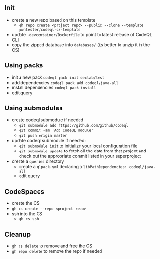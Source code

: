 ## Init
- create a new repo based on this template
  - `gh repo create <project repo> --public --clone --template pwntester/codeql-cs-template`
- update `.devcontainer/Dockerfile` to point to latest release of CodeQL CLI
- copy the zipped database into `databases/` (its better to unzip it in the CS)

## Using packs
- init a new pack `codeql pack init seclab/test`
- add dependencies `codeql pack add codeql/java-all`
- install dependencies `codeql pack install`
- edit query

## Using submodules
- create codeql submodule if needed
  - `git submodule add https://github.com/github/codeql`
  - `git commit -am 'Add CodeQL module'`
  - `git push origin master`
- update codeql submodule if needed:
  - `git submodule init` to initialize your local configuration file 
  - `git submodule update` to fetch all the data from that project and check out the appropriate commit listed in your superproject
- create a `queries` directory
  - create a `qlpack.yml` declaring a `libPathDependencies: codeql/java-all`
  - edit query

## CodeSpaces
-  create the CS
  - `gh cs create --repo <project repo>`
- ssh into the CS
  - `gh cs ssh`

## Cleanup
  - `gh cs delete` to remove and free the CS
  - `gh repo delete` to remove the repo if needed
